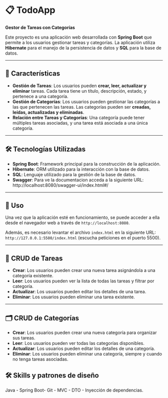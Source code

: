 # 📋 TodoApp

**Gestor de Tareas con Categorías**

Este proyecto es una aplicación web desarrollada con **Spring Boot** que permite a los usuarios gestionar tareas y categorías. La aplicación utiliza **Hibernate** para el manejo de la persistencia de datos y **SQL** para la base de datos.

---

## 🌟 Características

- **Gestión de Tareas**: Los usuarios pueden **crear, leer, actualizar y eliminar** tareas. Cada tarea tiene un título, descripción, estado, y pertenece a una categoría.
- **Gestión de Categorías**: Los usuarios pueden gestionar las categorías a las que pertenecen las tareas. Las categorías pueden ser **creadas, leídas, actualizadas y eliminadas**.
- **Relación entre Tareas y Categorías**: Una categoría puede tener múltiples tareas asociadas, y una tarea está asociada a una única categoría.

---

## 🛠️ Tecnologías Utilizadas

- **Spring Boot**: Framework principal para la construcción de la aplicación.
- **Hibernate**: ORM utilizado para la interacción con la base de datos.
- **SQL**: Lenguaje utilizado para la gestión de la base de datos.
- **Swagger**: Para ve la documentacion acceda a la siguiente URL: http://localhost:8080/swagger-ui/index.html#/

---

## 🚀 Uso

Una vez que la aplicación esté en funcionamiento, se puede acceder a ella desde el navegador web a través de `http://localhost:8080`. 

Además, es necesario levantar el archivo `index.html` en la siguiente URL: `http://127.0.0.1:5500/index.html` (escucha peticiones en el puerto 5500).

---

## 📝 CRUD de Tareas

- **Crear**: Los usuarios pueden crear una nueva tarea asignándola a una categoría existente.
- **Leer**: Los usuarios pueden ver la lista de todas las tareas y filtrar por categoría.
- **Actualizar**: Los usuarios pueden editar los detalles de una tarea.
- **Eliminar**: Los usuarios pueden eliminar una tarea existente.

---

## 🗂️ CRUD de Categorías

- **Crear**: Los usuarios pueden crear una nueva categoría para organizar sus tareas.
- **Leer**: Los usuarios pueden ver todas las categorías disponibles.
- **Actualizar**: Los usuarios pueden editar los detalles de una categoría.
- **Eliminar**: Los usuarios pueden eliminar una categoría, siempre y cuando no tenga tareas asociadas.


## 🛠 Skills y patrones de diseño
Java - Spring Boot- Git - MVC - DTO - Inyección de dependencias.

